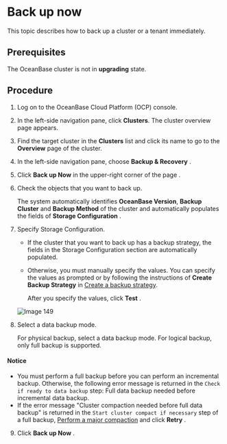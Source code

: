 Back up now
================================

This topic describes how to back up a cluster or a tenant immediately.

Prerequisites
----------------------------------

The OceanBase cluster is not in **upgrading** state.

**Procedure**
----------------------------------

1. Log on to the OceanBase Cloud Platform (OCP) console.

2. In the left-side navigation pane, click **Clusters**. The cluster overview page appears.

3. Find the target cluster in the **Clusters** list and click its name to go to the **Overview** page of the cluster.

4. In the left-side navigation pane, choose **Backup & Recovery** .

5. Click **Back up Now** in the upper-right corner of the page .

6. Check the objects that you want to back up.

    The system automatically identifies **OceanBase Version**, **Backup Cluster** and **Backup Method** of the cluster and automatically populates the fields of **Storage Configuration** .

7. Specify Storage Configuration.

   * If the cluster that you want to back up has a backup strategy, the fields in the Storage Configuration section are automatically populated.

   * Otherwise, you must manually specify the values. You can specify the values as prompted or by following the instructions of **Create Backup Strategy** in [Create a backup strategy](2.create-a-backup-strategy.md).

     After you specify the values, click **Test** .

   ![Image 149](https://obbusiness-private.oss-cn-shanghai.aliyuncs.com/doc/img/ocp/%E7%AB%8B%E5%8D%B3%E5%A4%87%E4%BB%BD2.png)

8. Select a data backup mode.

   For physical backup, select a data backup mode. For logical backup, only full backup is supported.

  <main id="notice" type='notice'>
    <h4>Notice</h4>
    <ul>
    <li>You must perform a full backup before you can perform an incremental backup. Otherwise, the following error message is returned in the <code>Check if ready to data backup</code> step: Full data backup needed before incremental data backup.</li>
    <li>If the error message &quot;Cluster compaction needed before full data backup&quot; is returned in the <code>Start cluster compact if necessary</code> step of a full backup, <a href="../9.merge-management/4.perform-merge-1.md">Perform a major compaction</a> and click <strong>Retry</strong> .</li>
    </ul>
  </main>

9. Click **Back up Now** .

